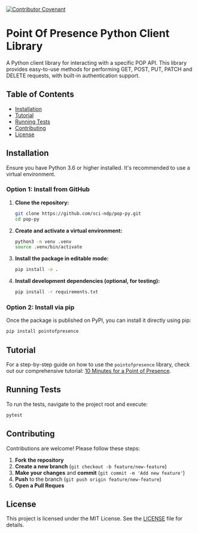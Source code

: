 [![Contributor Covenant](https://img.shields.io/badge/code%20of%20conduct-Contributor%20Covenant-brightgreen.svg)](CODE_OF_CONDUCT.md)

# Point Of Presence Python Client Library

A Python client library for interacting with a specific POP API. This library provides easy-to-use methods for performing GET, POST, PUT, PATCH and DELETE requests, with built-in authentication support.

## Table of Contents

- [Installation](https://github.com/sci-ndp/pop-py/blob/main/README.md#installation)
- [Tutorial](https://github.com/sci-ndp/pop-py/blob/main/README.md#tutorial)
- [Running Tests](https://github.com/sci-ndp/pop-py/blob/main/README.md#running-tests)
- [Contributing](https://github.com/sci-ndp/pop-py/blob/main/README.md#contributing)
- [License](https://github.com/sci-ndp/pop-py/blob/main/README.md#license)

## Installation

Ensure you have Python 3.6 or higher installed. It's recommended to use a virtual environment.

### Option 1: Install from GitHub

1. **Clone the repository:**

   ```bash
   git clone https://github.com/sci-ndp/pop-py.git
   cd pop-py
   ```
2. **Create and activate a virtual environment:**

   ```bash
   python3 -m venv .venv
   source .venv/bin/activate
   ```
3. **Install the package in editable mode:**

   ```bash
   pip install -e .
   ```
4. **Install development dependencies (optional, for testing):**

   ```bash
   pip install -r requirements.txt
   ```

### Option 2: Install via pip

Once the package is published on PyPI, you can install it directly using pip:

```bash
pip install pointofpresence
```

## Tutorial

For a step-by-step guide on how to use the `pointofpresence` library, check out our comprehensive tutorial: [10 Minutes for a Point of Presence](https://github.com/sci-ndp/pop-py/blob/main/docs/point_of_presence_tutorial_0.4.0.ipynb).

## Running Tests

To run the tests, navigate to the project root and execute:

```bash
pytest
```

## Contributing

Contributions are welcome! Please follow these steps:

1. **Fork the repository**
2. **Create a new branch** (`git checkout -b feature/new-feature`)
3. **Make your changes** and **commit** (`git commit -m 'Add new feature'`)
4. **Push** to the branch (`git push origin feature/new-feature`)
5. **Open a Pull Reques**

## License

This project is licensed under the MIT License. See the [LICENSE](https://github.com/sci-ndp/pop-py/blob/main/LICENSE) file for details.
